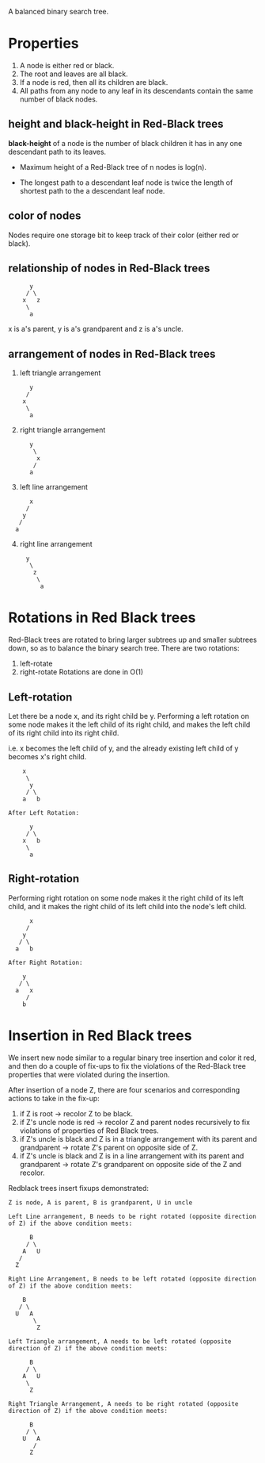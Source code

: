 A balanced binary search tree.
# Properties
1. A node is either red or black.
2. The root and leaves are all black.
3. If a node is red, then all its children are black.
4. All paths from any node to any leaf in its descendants contain the same number of black nodes.
## height and black-height in Red-Black trees
**black-height** of a node is the number of black children it has in any one descendant path to its leaves.

- Maximum height of a Red-Black tree of n nodes is log(n).

- The longest path to a descendant leaf node is twice the length of shortest path to the a descendant leaf node.
## color of nodes
Nodes require one storage bit to keep track of their color (either red or black).
## relationship of nodes in Red-Black trees
```
      y
     / \
    x   z
     \
      a
```
x is a's parent, y is a's grandparent and z is a's uncle.
## arrangement of nodes in Red-Black trees
1. left triangle arrangement
```
      y
     / 
    x   
     \
      a
```
2. right triangle arrangement
```
      y
	   \
	    x   
	   / 
      a
```
3. left line arrangement
```
      x
     /
    y
   / 
  a   
```
4. right line arrangement
```
     y
      \
       z
	    \
	     a
```
# Rotations in Red Black trees
Red-Black trees are rotated to bring larger subtrees up and smaller subtrees down, so as to balance the binary search tree. There are two rotations:
1. left-rotate
2. right-rotate
Rotations are done in O(1)
## Left-rotation
Let there be a node x, and its right child be y.
Performing a left rotation on some node makes it the left child of its right child, and makes the left child of its right child into its right child.

i.e. x becomes the left child of y, and the already existing left child of y becomes x's right child.

```
	x                                              
     \                                             
      y                                                         
     / \                                                     
    a   b                                                     

After Left Rotation:

      y
     / \
    x   b
     \
      a
```
## Right-rotation
Performing right rotation on some node makes it the right child of its left child, and it makes the right child of its left child into the node's left child.
```
      x
     /
    y
   / \
  a   b

After Right Rotation:

    y
   / \
  a   x
     /
    b
```
# Insertion in Red Black trees
We insert new node similar to a regular binary tree insertion and color it red, and then do a couple of fix-ups to fix the violations of the Red-Black tree properties that were violated during the insertion.

After insertion of a node Z, there are four scenarios and corresponding actions to take in the fix-up:
1. if Z is root -> recolor Z to be black.
2. if Z's uncle node is red -> recolor Z and parent nodes recursively to fix violations of properties of Red Black trees.
3. if Z's uncle is black and Z is in a triangle arrangement with its parent and grandparent -> rotate Z's parent on opposite side of Z.
4. if Z's uncle is black and Z is in a line arrangement with its parent and grandparent -> rotate Z's grandparent on opposite side of the Z and recolor.

Redblack trees insert fixups demonstrated:
```
Z is node, A is parent, B is grandparent, U in uncle

Left Line arrangement, B needs to be right rotated (opposite direction of Z) if the above condition meets:

      B
     / \
    A   U
   / 
  Z

Right Line Arrangement, B needs to be left rotated (opposite direction of Z) if the above condition meets:

    B
   / \
  U   A
	   \
	    Z
    
Left Triangle arrangement, A needs to be left rotated (opposite direction of Z) if the above condition meets:

      B
     / \
    A   U
     \
	  Z 
	
Right Triangle Arrangement, A needs to be right rotated (opposite direction of Z) if the above condition meets:

	  B
	 / \
	U   A
	   /
	  Z
```
